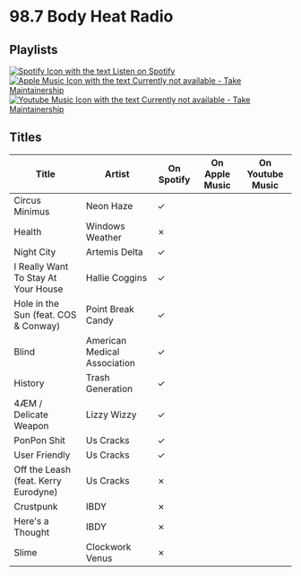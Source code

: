 # 98.7 Body Heat Radio

## Playlists

[![Spotify Icon with the text Listen on Spotify](https://img.shields.io/badge/listen_on-spotify-1ed760?style=for-the-badge&logo=spotify&logoColor=1ed760 "Listen on Spotify")](https://open.spotify.com/playlist/3AZiHmWS2kzzqilvwYjTmH)  
[![Apple Music Icon with the text Currently not available - Take Maintainership](https://img.shields.io/badge/Apple_Music_--_Currently_not_available-Take_Maintainership-inactive?style=for-the-badge&logo=applemusic&logoColor=fffff&labelColor=222222 "Apple Music - Currently not available - Take Maintainership")](https://github.com/MarauderXtreme/video-game-radiostation-playlists/fork)  
[![Youtube Music Icon with the text Currently not available - Take Maintainership](https://img.shields.io/badge/Youtube_Music_--_Currently_not_available-Take_Maintainership-inactive?style=for-the-badge&logo=youtubemusic&logoColor=fffff&labelColor=222222 "Youtube Music - Currently not available - Take Maintainership")](https://github.com/MarauderXtreme/video-game-radiostation-playlists/fork)

## Titles

| Title                                | Artist                       | On Spotify | On Apple Music | On Youtube Music |
| ------------------------------------ | ---------------------------- | ---------- | -------------- | ---------------- |
| Circus Minimus                       | Neon Haze                    | ✓          |                |                  |
| Health                               | Windows Weather              | ✗          |                |                  |
| Night City                           | Artemis Delta                | ✓          |                |                  |
| I Really Want To Stay At Your House  | Hallie Coggins               | ✓          |                |                  |
| Hole in the Sun (feat. COS & Conway) | Point Break Candy            | ✓          |                |                  |
| Blind                                | American Medical Association | ✓          |                |                  |
| History                              | Trash Generation             | ✓          |                |                  |
| 4ÆM / Delicate Weapon                | Lizzy Wizzy                  | ✓          |                |                  |
| PonPon Shit                          | Us Cracks                    | ✓          |                |                  |
| User Friendly                        | Us Cracks                    | ✓          |                |                  |
| Off the Leash (feat. Kerry Eurodyne) | Us Cracks                    | ✗          |                |                  |
| Crustpunk                            | IBDY                         | ✗          |                |                  |
| Here's a Thought                     | IBDY                         | ✗          |                |                  |
| Slime                                | Clockwork Venus              | ✗          |                |                  |
